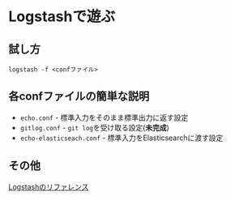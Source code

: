 # Logstashで遊ぶ

## 試し方

```
logstash -f <confファイル>
```

## 各confファイルの簡単な説明

* `echo.conf` - 標準入力をそのまま標準出力に返す設定
* `gitlog.conf` - `git log`を受け取る設定(**未完成**)
* `echo-elasticseach.conf` - 標準入力をElasticsearchに渡す設定

## その他

[Logstashのリファレンス](https://www.elastic.co/guide/en/logstash/current/index.html)

